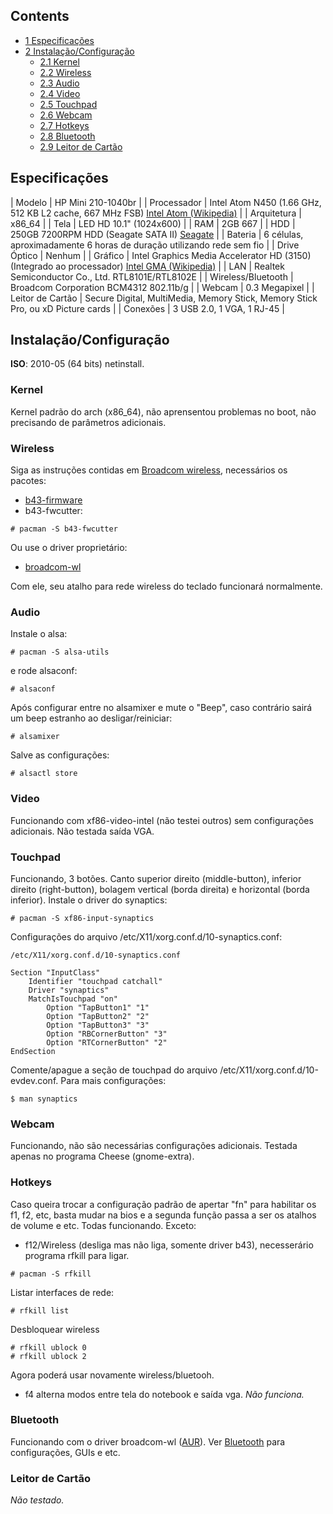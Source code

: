 ## Contents

*   [1 Especificações](#Especifica.C3.A7.C3.B5es)
*   [2 Instalação/Configuração](#Instala.C3.A7.C3.A3o.2FConfigura.C3.A7.C3.A3o)
    *   [2.1 Kernel](#Kernel)
    *   [2.2 Wireless](#Wireless)
    *   [2.3 Audio](#Audio)
    *   [2.4 Video](#Video)
    *   [2.5 Touchpad](#Touchpad)
    *   [2.6 Webcam](#Webcam)
    *   [2.7 Hotkeys](#Hotkeys)
    *   [2.8 Bluetooth](#Bluetooth)
    *   [2.9 Leitor de Cartão](#Leitor_de_Cart.C3.A3o)

## Especificações

| Modelo | HP Mini 210-1040br |
| Processador | Intel Atom N450 (1.66 GHz, 512 KB L2 cache, 667 MHz FSB) [Intel Atom (Wikipedia)](https://en.wikipedia.org/wiki/List_of_Intel_Atom_microprocessors#.22Pineview.22_.2845_nm.29_3) |
| Arquitetura | x86_64 |
| Tela | LED HD 10.1" (1024x600) |
| RAM | 2GB 667 |
| HDD | 250GB 7200RPM HDD (Seagate SATA II) [Seagate](http://www.seagate.com/ww/v/index.jsp?name=st9250410as-momentus-7200.4-sata-250-gb-hd&vgnextoid=e9f188b2ea9dd110VgnVCM100000f5ee0a0aRCRD&locale=en-US) |
| Bateria | 6 células, aproximadamente 6 horas de duração utilizando rede sem fio |
| Drive Óptico | Nenhum |
| Gráfico | Intel Graphics Media Accelerator HD (3150) (Integrado ao processador) [Intel GMA (Wikipedia)](https://en.wikipedia.org/wiki/Intel_GMA#Specifications) |
| LAN | Realtek Semiconductor Co., Ltd. RTL8101E/RTL8102E |
| Wireless/Bluetooth | Broadcom Corporation BCM4312 802.11b/g |
| Webcam | 0.3 Megapixel |
| Leitor de Cartão | Secure Digital, MultiMedia, Memory Stick, Memory Stick Pro, ou xD Picture cards |
| Conexões | 3 USB 2.0, 1 VGA, 1 RJ-45 |

## Instalação/Configuração

**ISO**: 2010-05 (64 bits) netinstall.

### Kernel

Kernel padrão do arch (x86_64), não aprensentou problemas no boot, não precisando de parâmetros adicionais.

### Wireless

Siga as instruções contidas em [Broadcom wireless](/index.php/Broadcom_wireless "Broadcom wireless"), necessários os pacotes:

*   [b43-firmware](https://aur.archlinux.org/packages/b43-firmware/)
*   b43-fwcutter:

```
# pacman -S b43-fwcutter

```

Ou use o driver proprietário:

*   [broadcom-wl](https://aur.archlinux.org/packages/broadcom-wl/)

Com ele, seu atalho para rede wireless do teclado funcionará normalmente.

### Audio

Instale o alsa:

```
# pacman -S alsa-utils

```

e rode alsaconf:

```
# alsaconf

```

Após configurar entre no alsamixer e mute o "Beep", caso contrário sairá um beep estranho ao desligar/reiniciar:

```
# alsamixer

```

Salve as configurações:

```
# alsactl store

```

### Video

Funcionando com xf86-video-intel (não testei outros) sem configurações adicionais. Não testada saída VGA.

### Touchpad

Funcionando, 3 botões. Canto superior direito (middle-button), inferior direito (right-button), bolagem vertical (borda direita) e horizontal (borda inferior). Instale o driver do synaptics:

```
# pacman -S xf86-input-synaptics

```

Configurações do arquivo /etc/X11/xorg.conf.d/10-synaptics.conf:

 `/etc/X11/xorg.conf.d/10-synaptics.conf` 
```
Section "InputClass"
    Identifier "touchpad catchall"
    Driver "synaptics"
    MatchIsTouchpad "on"
        Option "TapButton1" "1"
        Option "TapButton2" "2"
        Option "TapButton3" "3"
        Option "RBCornerButton" "3"
        Option "RTCornerButton" "2"
EndSection

```

Comente/apague a seção de touchpad do arquivo /etc/X11/xorg.conf.d/10-evdev.conf. Para mais configurações:

```
$ man synaptics

```

### Webcam

Funcionando, não são necessárias configurações adicionais. Testada apenas no programa Cheese (gnome-extra).

### Hotkeys

Caso queira trocar a configuração padrão de apertar "fn" para habilitar os f1, f2, etc, basta mudar na bios e a segunda função passa a ser os atalhos de volume e etc. Todas funcionando. Exceto:

*   f12/Wireless (desliga mas não liga, somente driver b43), necesserário programa rfkill para ligar.

```
# pacman -S rfkill

```

Listar interfaces de rede:

```
# rfkill list

```

Desbloquear wireless

```
# rfkill ublock 0
# rfkill ublock 2

```

Agora poderá usar novamente wireless/bluetooh.

*   f4 alterna modos entre tela do notebook e saída vga. *Não funciona.*

### Bluetooth

Funcionando com o driver broadcom-wl ([AUR](/index.php/AUR "AUR")). Ver [Bluetooth](/index.php/Bluetooth "Bluetooth") para configurações, GUIs e etc.

### Leitor de Cartão

*Não testado.*